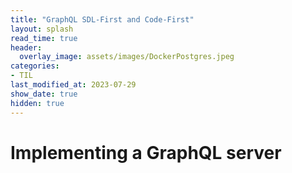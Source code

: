 ```yaml
---
title: "GraphQL SDL-First and Code-First"
layout: splash
read_time: true
header:
  overlay_image: assets/images/DockerPostgres.jpeg
categories:
- TIL
last_modified_at: 2023-07-29
show_date: true
hidden: true
---
```


# Implementing a GraphQL server 



